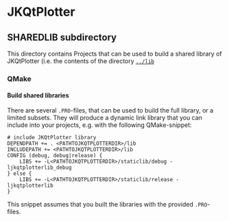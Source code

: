 # JKQtPlotter
## SHAREDLIB subdirectory

This directory contains Projects that can be used to build a shared library of JKQtPlotter (i.e. the contents of the directory [`../lib`](https://github.com/jkriege2/JKQtPlotter/tree/master/lib)

### QMake

#### Build shared libraries
There are several `.PRO`-files, that can be used to build the full library, or a limited subsets. They will produce a dynamic link library that you can include into your projects, e.g. with the following QMake-snippet:

```qmake
# include JKQtPlotter library
DEPENDPATH += . <PATHTOJKQTPLOTTERDIR>/lib
INCLUDEPATH += <PATHTOJKQTPLOTTERDIR>/lib
CONFIG (debug, debug|release) {
    LIBS += -L<PATHTOJKQTPLOTTERDIR>/staticlib/debug -ljkqtplotterlib_debug
} else {
    LIBS += -L<PATHTOJKQTPLOTTERDIR>/staticlib/release -ljkqtplotterlib
}
```

This snippet assumes that you built the libraries with the provided `.PRO`-files.